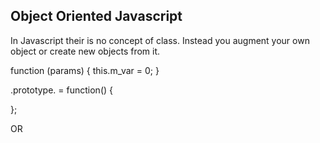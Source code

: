 Object Oriented Javascript
--------------------------
In Javascript their is no concept of class.  Instead you augment your own object or create new objects from it.

function <object>(params) {
	this.m_var = 0;
}

<object>.prototype.<function> = function() {

};

OR

<object>.prototype = {
	<function>: function() {
	    
	},
};

Note:  Prototyped properties affect all objects of the same constructor, simultaneously, even if they already exist.

Inheritance
-----------

function <class>() {
    <base>.call(this, <args>);
}

<class>.prototype = Object.create(<base>.prototype);

Instantiation
--------------
var <instance> = new <object>();


Calling parent (super) methods
------------------------------

Backbone.Model.prototype.set.apply(this, arguments);

Prototype Chain
---------------
Every object in Javascript has a prototype. When a messages reaches an object, JavaScript will attempt to find a property in that object first, if it cannot find it then the message will be sent to the object’s prototype and so on. This works just like single parent inheritance in a class based language.

Chainable methods
-----------------
Chainable methods must return this.

Investigate:
------------
.hasOwnProperty



